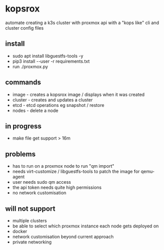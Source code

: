 # kopsrox
automate creating a k3s cluster with proxmox api with a "kops like" cli and cluster config files

## install
- sudo apt install libguestfs-tools -y
- pip3 install --user -r requirements.txt
- run ./proxmox.py

## commands
- image - creates a kopsrox image / displays when it was created
- cluster - creates and updates a cluster
- etcd - etcd operations eg snapshot / restore
- nodes - delete a node

## in progress
- make file get support > 16m

## problems
- has to run on a proxmox node to run "qm import" 
- needs virt-customize / libguestfs-tools to patch the image for qemu-agent
- user needs sudo qm access
- the api token needs quite high permissions
- no network customisation

## will not support
- multiple clusters
- be able to select which proxmox instance each node gets deployed on
- docker
- network customisation beyond current approach
- private networking
